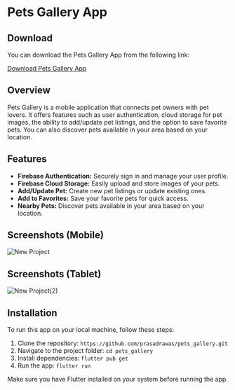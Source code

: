 # Pets Gallery App


## Download

You can download the Pets Gallery App from the following link:

[Download Pets Gallery App](https://drive.google.com/file/d/1UnNwc5TwTN7uX_JjpEsk6_AjmX8UfbFa/view?usp=sharing)



## Overview

Pets Gallery is a mobile application that connects pet owners with pet lovers. It offers features such as user authentication, cloud storage for pet images, the ability to add/update pet listings, and the option to save favorite pets. You can also discover pets available in your area based on your location.




## Features

- **Firebase Authentication:** Securely sign in and manage your user profile.
- **Firebase Cloud Storage:** Easily upload and store images of your pets.
- **Add/Update Pet:** Create new pet listings or update existing ones.
- **Add to Favorites:** Save your favorite pets for quick access.
- **Nearby Pets:** Discover pets available in your area based on your location.




## Screenshots (Mobile)

![New Project](https://github.com/prasadrawas/pets_gallery/assets/78028165/b1291f65-a71b-4528-9582-7ec0c8f55753)


## Screenshots (Tablet)

![New Project(2)](https://github.com/prasadrawas/pets_gallery/assets/78028165/d47b80fb-a50c-4d01-8b43-fa472bfb724c)




## Installation

To run this app on your local machine, follow these steps:

1. Clone the repository: `https://github.com/prasadrawas/pets_gallery.git`
2. Navigate to the project folder: `cd pets_gallery`
3. Install dependencies: `flutter pub get`
4. Run the app: `flutter run`

Make sure you have Flutter installed on your system before running the app.

